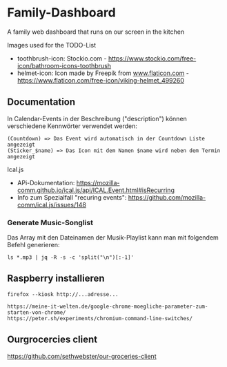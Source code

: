 # Family-Dashboard

A family web dashboard that runs on our screen in the kitchen

Images used for the TODO-List 
* toothbrush-icon: Stockio.com - https://www.stockio.com/free-icon/bathroom-icons-toothbrush
* helmet-icon: Icon made by Freepik from www.flaticon.com - https://www.flaticon.com/free-icon/viking-helmet_499260

## Documentation 

In Calendar-Events in der Beschreibung ("description") können verschiedene Kennwörter verwendet werden: 
  
    (Countdown) => Das Event wird automatisch in der Countdown Liste angezeigt
    (Sticker_$name) => Das Icon mit dem Namen $name wird neben dem Termin angezeigt

Ical.js 

 * APi-Dokumentation: https://mozilla-comm.github.io/ical.js/api/ICAL.Event.html#isRecurring
 * Info zum Spezialfall "recuring events": https://github.com/mozilla-comm/ical.js/issues/148

### Generate Music-Songlist

Das Array mit den Dateinamen der Musik-Playlist kann man mit folgendem Befehl generieren: 

    ls *.mp3 | jq -R -s -c 'split("\n")[:-1]'

## Raspberry installieren

    firefox --kiosk http://...adresse...

    https://meine-it-welten.de/google-chrome-moegliche-parameter-zum-starten-von-chrome/
    https://peter.sh/experiments/chromium-command-line-switches/

## Ourgrocercies client

https://github.com/sethwebster/our-groceries-client

